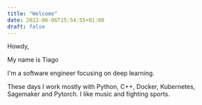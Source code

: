 ```yaml
---
title: "Welcome"
date: 2022-06-06T15:54:55+01:00
draft: false
---
```


Howdy,

My name is Tiago

I'm a software engineer focusing on deep learning.

These days I work mostly with Python, C++, Docker, Kubernetes, Sagemaker and Pytorch.
I like music and fighting sports.

